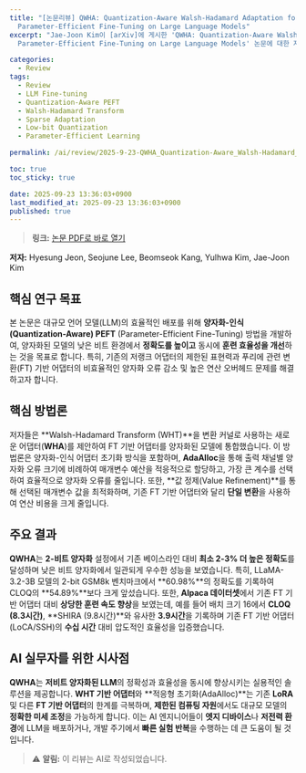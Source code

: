 ```yaml
---
title: "[논문리뷰] QWHA: Quantization-Aware Walsh-Hadamard Adaptation for
  Parameter-Efficient Fine-Tuning on Large Language Models"
excerpt: "Jae-Joon Kim이 [arXiv]에 게시한 'QWHA: Quantization-Aware Walsh-Hadamard Adaptation for
  Parameter-Efficient Fine-Tuning on Large Language Models' 논문에 대한 자세한 리뷰입니다."

categories:
  - Review
tags:
  - Review
  - LLM Fine-tuning
  - Quantization-Aware PEFT
  - Walsh-Hadamard Transform
  - Sparse Adaptation
  - Low-bit Quantization
  - Parameter-Efficient Learning

permalink: /ai/review/2025-9-23-QWHA_Quantization-Aware_Walsh-Hadamard_Adaptation_for_Parameter-Efficient_Fine-Tuning_on_Large_Language_Models/

toc: true
toc_sticky: true

date: 2025-09-23 13:36:03+0900
last_modified_at: 2025-09-23 13:36:03+0900
published: true
---
```

> **링크:** [논문 PDF로 바로 열기](https://arxiv.org/abs/2509.17428)

**저자:** Hyesung Jeon, Seojune Lee, Beomseok Kang, Yulhwa Kim, Jae-Joon Kim



## 핵심 연구 목표
본 논문은 대규모 언어 모델(LLM)의 효율적인 배포를 위해 **양자화-인식(Quantization-Aware) PEFT** (Parameter-Efficient Fine-Tuning) 방법을 개발하여, 양자화된 모델의 낮은 비트 환경에서 **정확도를 높이고** 동시에 **훈련 효율성을 개선**하는 것을 목표로 합니다. 특히, 기존의 저랭크 어댑터의 제한된 표현력과 푸리에 관련 변환(FT) 기반 어댑터의 비효율적인 양자화 오류 감소 및 높은 연산 오버헤드 문제를 해결하고자 합니다.

## 핵심 방법론
저자들은 **Walsh-Hadamard Transform (WHT)**을 변환 커널로 사용하는 새로운 어댑터(**WHA**)를 제안하여 FT 기반 어댑터를 양자화된 모델에 통합했습니다. 이 방법론은 양자화-인식 어댑터 초기화 방식을 포함하며, **AdaAlloc**을 통해 출력 채널별 양자화 오류 크기에 비례하여 매개변수 예산을 적응적으로 할당하고, 가장 큰 계수를 선택하여 효율적으로 양자화 오류를 줄입니다. 또한, **값 정제(Value Refinement)**를 통해 선택된 매개변수 값을 최적화하며, 기존 FT 기반 어댑터와 달리 **단일 변환**을 사용하여 연산 비용을 크게 줄입니다.

## 주요 결과
**QWHA**는 **2-비트 양자화** 설정에서 기존 베이스라인 대비 **최소 2-3% 더 높은 정확도**를 달성하며 낮은 비트 양자화에서 일관되게 우수한 성능을 보였습니다. 특히, LLaMA-3.2-3B 모델의 2-bit GSM8k 벤치마크에서 **60.98%**의 정확도를 기록하여 CLOQ의 **54.89%**보다 크게 앞섰습니다. 또한, **Alpaca 데이터셋**에서 기존 FT 기반 어댑터 대비 **상당한 훈련 속도 향상**을 보였는데, 예를 들어 배치 크기 16에서 **CLOQ (8.3시간)**, **SHIRA (9.8시간)**와 유사한 **3.9시간**을 기록하며 기존 FT 기반 어댑터(LoCA/SSH)의 **수십 시간** 대비 압도적인 효율성을 입증했습니다.

## AI 실무자를 위한 시사점
**QWHA**는 **저비트 양자화된 LLM**의 정확성과 효율성을 동시에 향상시키는 실용적인 솔루션을 제공합니다. **WHT 기반 어댑터**와 **적응형 초기화(AdaAlloc)**는 기존 **LoRA** 및 다른 **FT 기반 어댑터**의 한계를 극복하며, **제한된 컴퓨팅 자원**에서도 대규모 모델의 **정확한 미세 조정**을 가능하게 합니다. 이는 AI 엔지니어들이 **엣지 디바이스**나 **저전력 환경**에 LLM을 배포하거나, 개발 주기에서 **빠른 실험 반복**을 수행하는 데 큰 도움이 될 것입니다.

> ⚠️ **알림:** 이 리뷰는 AI로 작성되었습니다.